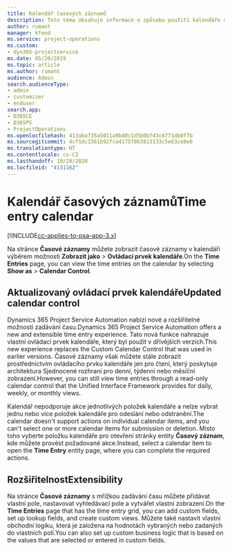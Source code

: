 ```yaml
---
title: Kalendář časových záznamů
description: Toto téma obsahuje informace o způsobu použití kalendáře časových záznamů.
author: rumant
manager: kfend
ms.service: project-operations
ms.custom:
- dyn365-projectservice
ms.date: 05/20/2019
ms.topic: article
ms.author: rumant
audience: Admin
search.audienceType:
- admin
- customizer
- enduser
search.app:
- D365CE
- D365PS
- ProjectOperations
ms.openlocfilehash: 413aba735a5011a9b40c1d5b0bf43c6771db0f7b
ms.sourcegitcommit: 4cf1dc1561b92fca4175f0b3813133c5e63ce8e6
ms.translationtype: HT
ms.contentlocale: cs-CZ
ms.lasthandoff: 10/28/2020
ms.locfileid: "4131162"
---
```

# <a name="time-entry-calendar"></a><span data-ttu-id="c89c2-103">Kalendář časových záznamů</span><span class="sxs-lookup"><span data-stu-id="c89c2-103">Time entry calendar</span></span>

[!INCLUDE[cc-applies-to-psa-app-3.x](../includes/cc-applies-to-psa-app-3x.md)]

<span data-ttu-id="c89c2-104">Na stránce **Časové záznamy** můžete zobrazit časové záznamy v kalendáři výběrem možnosti **Zobrazit jako** \> **Ovládací prvek kalendáře**.</span><span class="sxs-lookup"><span data-stu-id="c89c2-104">On the **Time Entries** page, you can view the time entries on the calendar by selecting **Show as** \> **Calendar Control**.</span></span>

## <a name="updated-calendar-control"></a><span data-ttu-id="c89c2-105">Aktualizovaný ovládací prvek kalendáře</span><span class="sxs-lookup"><span data-stu-id="c89c2-105">Updated calendar control</span></span>

<span data-ttu-id="c89c2-106">Dynamics 365 Project Service Automation nabízí nové a rozšiřitelné možnosti zadávání času.</span><span class="sxs-lookup"><span data-stu-id="c89c2-106">Dynamics 365 Project Service Automation offers a new and extensible time entry experience.</span></span> <span data-ttu-id="c89c2-107">Tato nová funkce nahrazuje vlastní ovládací prvek kalendáře, který byl použit v dřívějších verzích.</span><span class="sxs-lookup"><span data-stu-id="c89c2-107">This new experience replaces the Custom Calendar Control that was used in earlier versions.</span></span> <span data-ttu-id="c89c2-108">Časové záznamy však můžete stále zobrazit prostřednictvím ovládacího prvku kalendáře jen pro čtení, který poskytuje architektura Sjednocené rozhraní pro denní, týdenní nebo měsíční zobrazení.</span><span class="sxs-lookup"><span data-stu-id="c89c2-108">However, you can still view time entries through a read-only calendar control that the Unified Interface Framework provides for daily, weekly, or monthly views.</span></span>

<span data-ttu-id="c89c2-109">Kalendář nepodporuje akce jednotlivých položek kalendáře a nelze vybrat jednu nebo více položek kalendáře pro odeslání nebo odstranění.</span><span class="sxs-lookup"><span data-stu-id="c89c2-109">The calendar doesn't support actions on individual calendar items, and you can't select one or more calendar items for submission or deletion.</span></span> <span data-ttu-id="c89c2-110">Místo toho vyberte položku kalendáře pro otevření stránky entity **Časový záznam**, kde můžete provést požadované akce.</span><span class="sxs-lookup"><span data-stu-id="c89c2-110">Instead, select a calendar item to open the **Time Entry** entity page, where you can complete the required actions.</span></span>

## <a name="extensibility"></a><span data-ttu-id="c89c2-111">Rozšiřitelnost</span><span class="sxs-lookup"><span data-stu-id="c89c2-111">Extensibility</span></span>

<span data-ttu-id="c89c2-112">Na stránce **Časové záznamy** s mřížkou zadávání času můžete přidávat vlastní pole, nastavovat vyhledávací pole a vytvářet vlastní zobrazení.</span><span class="sxs-lookup"><span data-stu-id="c89c2-112">On the **Time Entries** page that has the time entry grid, you can add custom fields, set up lookup fields, and create custom views.</span></span> <span data-ttu-id="c89c2-113">Můžete také nastavit vlastní obchodní logiku, která je založena na hodnotách vybraných nebo zadaných do vlastních polí.</span><span class="sxs-lookup"><span data-stu-id="c89c2-113">You can also set up custom business logic that is based on the values that are selected or entered in custom fields.</span></span>
